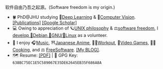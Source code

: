 软件自由乃吾之起源。(Software freedom is my origin.)

- 🍀 PhD@JHU studying 🧠[Deep Learning](https://en.wikipedia.org/wiki/Deep_learning) & 👀[Computer Vision](https://en.wikipedia.org/wiki/Computer_vision). [[Publications]](blog/pubs.md) [[Google Scholar]](https://scholar.google.com/citations?user=BVIO95UAAAAJ)
- 💻 Owing to appreciation of 🪐[UNIX philosophy](http://catb.org/%7Eesr/writings/taoup/) & ⚖️[software freedom](https://www.gnu.org/philosophy/free-sw.en.html), I [develop 🍥Debian 🐂GNU/🐧Linux](https://qa.debian.org/developer.php?login=lumin) as a volunteer.
- 🐬 I enjoy 🎧[Music](blog/music.md), ⛩[Japanese Anime](blog/anime.md), 🏃🏻[Workout](blog/workout.md), 🎨[Video Games](blog/games.md), 🧑‍🍳[Cooking](blog/cooking.md), and ⚖️ [FreeSoftware](blog/foss.md). [[My BLOG]](blog/index.md).
- 🗺️ Resume: [[PDF]](assets/cv.pdf) | 🔑 GPG Key: `638BC75EC1E5C589067E35DE62645EB35F686A8A`
